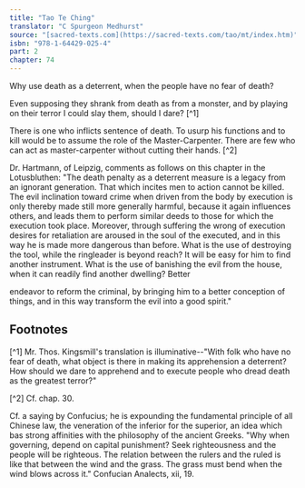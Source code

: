 ```yaml
---
title: "Tao Te Ching"
translator: "C Spurgeon Medhurst"
source: "[sacred-texts.com](https://sacred-texts.com/tao/mt/index.htm)"
isbn: "978-1-64429-025-4"
part: 2
chapter: 74
---
```

Why use death as a deterrent, when the people have no fear of death?

Even supposing they shrank from death as from a monster, and by playing on their terror I could slay them, should I dare? [^1]

There is one who inflicts sentence of death. To usurp his functions and to kill would be to assume the role of the Master-Carpenter. There are few who can act as master-carpenter without cutting their hands. [^2]

Dr. Hartmann, of Leipzig, comments as follows on this chapter in the Lotusbluthen: "The death penalty as a deterrent measure is a legacy from an ignorant generation. That which incites men to action cannot be killed. The evil inclination toward crime when driven from the body by execution is only thereby made still more generally harmful, because it again influences others, and leads them to perform similar deeds to those for which the execution took place. Moreover, through suffering the wrong of execution desires for retaliation are aroused in the soul of the executed, and in this way he is made more dangerous than before. What is the use of destroying the tool, while the ringleader is beyond reach? It will be easy for him to find another instrument. What is the use of banishing the evil from the house, when it can readily find another dwelling? Better

endeavor to reform the criminal, by bringing him to a better conception of things, and in this way transform the evil into a good spirit."

## Footnotes

[^1] Mr. Thos. Kingsmill's translation is illuminative--"With folk who have no fear of death, what object is there in making its apprehension a deterrent? How should we dare to apprehend and to execute people who dread death as the greatest terror?"

[^2] Cf. chap. 30.

Cf. a saying by Confucius; he is expounding the fundamental principle of all Chinese law, the veneration of the inferior for the superior, an idea which bas strong affinities with the philosophy of the ancient Greeks. "Why when governing, depend on capital punishment? Seek righteousness and the people will be righteous. The relation between the rulers and the ruled is like that between the wind and the grass. The grass must bend when the wind blows across it." Confucian Analects, xii, 19.